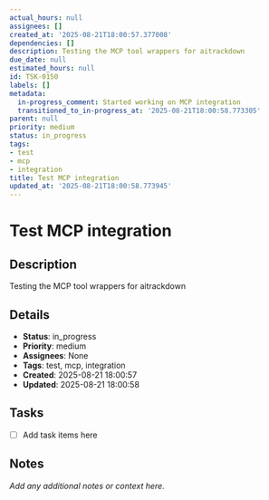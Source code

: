 ```yaml
---
actual_hours: null
assignees: []
created_at: '2025-08-21T18:00:57.377008'
dependencies: []
description: Testing the MCP tool wrappers for aitrackdown
due_date: null
estimated_hours: null
id: TSK-0150
labels: []
metadata:
  in-progress_comment: Started working on MCP integration
  transitioned_to_in-progress_at: '2025-08-21T18:00:58.773305'
parent: null
priority: medium
status: in_progress
tags:
- test
- mcp
- integration
title: Test MCP integration
updated_at: '2025-08-21T18:00:58.773945'
---
```


# Test MCP integration

## Description
Testing the MCP tool wrappers for aitrackdown

## Details
- **Status**: in_progress
- **Priority**: medium
- **Assignees**: None
- **Tags**: test, mcp, integration
- **Created**: 2025-08-21 18:00:57
- **Updated**: 2025-08-21 18:00:58

## Tasks
- [ ] Add task items here

## Notes
_Add any additional notes or context here._
